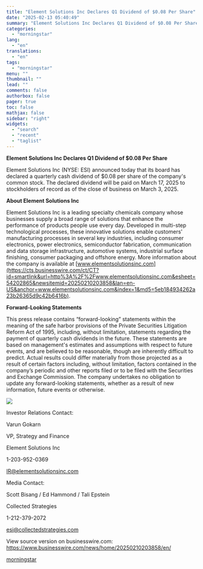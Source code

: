 ```yaml
---
title: "Element Solutions Inc Declares Q1 Dividend of $0.08 Per Share"
date: "2025-02-13 05:40:49"
summary: "Element Solutions Inc Declares Q1 Dividend of $0.08 Per Share Element Solutions Inc (NYSE: ESI) announced today that its board has declared a quarterly cash dividend of $0.08 per share of the company's common stock. The declared dividend will be paid on March 17, 2025 to stockholders of record as..."
categories:
  - "morningstar"
lang:
  - "en"
translations:
  - "en"
tags:
  - "morningstar"
menu: ""
thumbnail: ""
lead: ""
comments: false
authorbox: false
pager: true
toc: false
mathjax: false
sidebar: "right"
widgets:
  - "search"
  - "recent"
  - "taglist"
---
```


**Element Solutions Inc Declares Q1 Dividend of $0.08 Per Share**

Element Solutions Inc (NYSE: ESI) announced today that its board has declared a quarterly cash dividend of $0.08 per share of the company's common stock. The declared dividend will be paid on March 17, 2025 to stockholders of record as of the close of business on March 3, 2025.

**About Element Solutions Inc**

Element Solutions Inc is a leading specialty chemicals company whose businesses supply a broad range of solutions that enhance the performance of products people use every day. Developed in multi-step technological processes, these innovative solutions enable customers' manufacturing processes in several key industries, including consumer electronics, power electronics, semiconductor fabrication, communication and data storage infrastructure, automotive systems, industrial surface finishing, consumer packaging and offshore energy. More information about the company is available at [www.elementsolutionsinc.com](https://cts.businesswire.com/ct/CT?id=smartlink&url=http%3A%2F%2Fwww.elementsolutionsinc.com&esheet=54202865&newsitemid=20250210203858&lan=en-US&anchor=www.elementsolutionsinc.com&index=1&md5=5eb184934262a23b26365d9c42b6416b).

**Forward-Looking Statements**

This press release contains “forward-looking” statements within the meaning of the safe harbor provisions of the Private Securities Litigation Reform Act of 1995, including, without limitation, statements regarding the payment of quarterly cash dividends in the future. These statements are based on management's estimates and assumptions with respect to future events, and are believed to be reasonable, though are inherently difficult to predict. Actual results could differ materially from those projected as a result of certain factors including, without limitation, factors contained in the company’s periodic and other reports filed or to be filed with the Securities and Exchange Commission. The company undertakes no obligation to update any forward-looking statements, whether as a result of new information, future events or otherwise.

 ![](https://cts.businesswire.com/ct/CT?id=bwnews&sty=20250210203858r1&sid=mstr3&distro=nx&lang=en)

Investor Relations Contact:
  
Varun Gokarn
  
VP, Strategy and Finance
  
Element Solutions Inc
  
1-203-952-0369
  
[IR@elementsolutionsinc.com](mailto:IR@elementsolutionsinc.com)

Media Contact:
  
Scott Bisang / Ed Hammond / Tali Epstein
  
Collected Strategies
  
1-212-379-2072
  
[esi@collectedstrategies.com](mailto:esi@collectedstrategies.com)

View source version on businesswire.com: <https://www.businesswire.com/news/home/20250210203858/en/>

[morningstar](https://www.morningstar.com/news/business-wire/20250210203858/element-solutions-inc-declares-q1-dividend-of-008-per-share)
